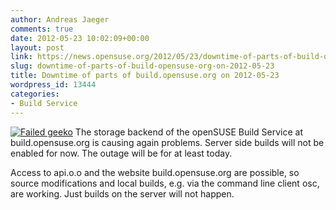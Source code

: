 ```yaml
---
author: Andreas Jaeger
comments: true
date: 2012-05-23 10:02:09+00:00
layout: post
link: https://news.opensuse.org/2012/05/23/downtime-of-parts-of-build-opensuse-org-on-2012-05-23/
slug: downtime-of-parts-of-build-opensuse-org-on-2012-05-23
title: Downtime of parts of build.opensuse.org on 2012-05-23
wordpress_id: 13444
categories:
- Build Service
---
```


[![Failed geeko](//en.opensuse.org/images/4/43/Failgeeko.png)](//en.opensuse.org/openSUSE:Downtime)
The storage backend of the openSUSE Build Service at build.opensuse.org is causing again problems. Server side builds will not be enabled for now. The outage will be for at least today.

Access to api.o.o and the website build.opensuse.org are possible, so source modifications and local builds, e.g. via the command line client osc, are working. Just builds on the server will not happen.
